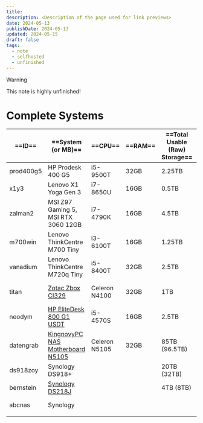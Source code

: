```yaml
---
title: 
description: <Description of the page used for link previews>
date: 2024-05-13
publishDate: 2024-05-13
updated: 2024-05-15
draft: false
tags:
  - note
  - selfhosted
  - unfinished
---
```


> [!warning]
> This note is highly unfinished!
 
# Complete Systems

| ==ID==    | ==System (or MB)==                                                               | ==CPU==       | ==RAM== | ==Total Usable (Raw) Storage== | ==Usage==       |
| --------- | -------------------------------------------------------------------------------- | ------------- | ------- | ------------------------------ | --------------- |
| prod400g5 | HP Prodesk 400 G5                                                                | i5-9500T      | 32GB    | 2.25TB                         | Backup-PC       |
| x1y3      | Lenovo X1 Yoga Gen 3                                                             | i7-8650U      | 16GB    | 0.5TB                          | Laptop          |
| zalman2   | MSI Z97 Gaming 5, MSI RTX 3060 12GB                                              | i7-4790K      | 16GB    | 4.5TB                          | Gaming-PC       |
| m700win   | Lenovo ThinkCentre M700 Tiny                                                     | i3-6100T      | 16GB    | 1.25TB                         | Home-PC         |
| vanadium  | Lenovo ThinkCentre M720q Tiny                                                    | i5-8400T      | 32GB    | 2.5TB                          | PVE (test)      |
| titan     | [Zotac Zbox CI329](https://www.amazon.de/gp/product/B07H569HM2/)                 | Celeron N4100 | 32GB    | 1TB                            | PVE (always-on) |
| neodym    | [HP EliteDesk 800 G1 USDT](https://www.amazon.de/gp/product/B07F1S9GXS/)         | i5-4570S      | 16GB    | 2.5TB                          | PVE (offsite)   |
| datengrab | [KingnovyPC NAS Motherboard N5105](https://www.amazon.de/gp/product/B0BYVMNMR9/) | Celeron N5105 | 32GB    | 85TB (96.5TB)                  | unraid          |
| ds918zoy  | Synology DS918+                                                                  |               |         | 20TB (32TB)                    | NAS (private)   |
| bernstein | [Synology DS218J](https://www.amazon.de/gp/product/B076S8NSCD/)                  |               |         | 4TB (8TB)                      | NAS (backup)    |
| abcnas    | Synology                                                                         |               |         |                                | NAS (business)  |
|           |                                                                                  |               |         |                                |                 |


##